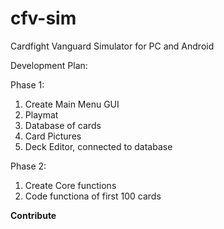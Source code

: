 # cfv-sim
Cardfight Vanguard Simulator for PC and Android


Development Plan:

Phase 1:

1. Create Main Menu GUI
2. Playmat
3. Database of cards
4. Card Pictures
5. Deck Editor, connected to database

Phase 2:

1. Create Core functions
2. Code functiona of first 100 cards


**Contribute**

